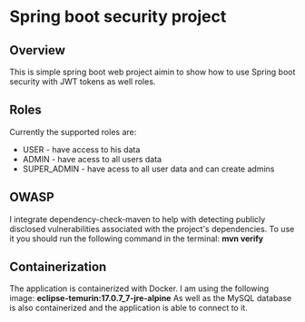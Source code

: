 # Spring boot security project 

## Overview
This is simple spring boot web project aimin to show how to use Spring boot security with JWT tokens as well roles.

## Roles
Currently the supported roles are:
- USER - have access to his data
- ADMIN - have acess to all users data
- SUPER_ADMIN - have acess to all user data and can create admins

## OWASP
I integrate dependency-check-maven to help with detecting publicly disclosed vulnerabilities associated with the project's dependencies.
To use it you should run the following command in the terminal: **mvn verify**

## Containerization
The application is containerized with Docker. I am using the following image: **eclipse-temurin:17.0.7_7-jre-alpine** 
As well as the MySQL database is also containerized and the application is able to connect to it.
